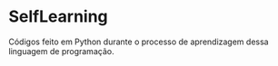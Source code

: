 # SelfLearning
Códigos feito em Python durante o processo de aprendizagem dessa linguagem de programação.
